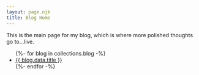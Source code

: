 ```yaml
---
layout: page.njk
title: Blog Home
---
```

This is the main page for my blog, which is where more polished thoughts go to…live.

<ul>
{%- for blog in collections.blog -%}
  <li><a href="{{ blog.url }}">{{ blog.data.title }}</a></li>
{%- endfor -%}
</ul>
